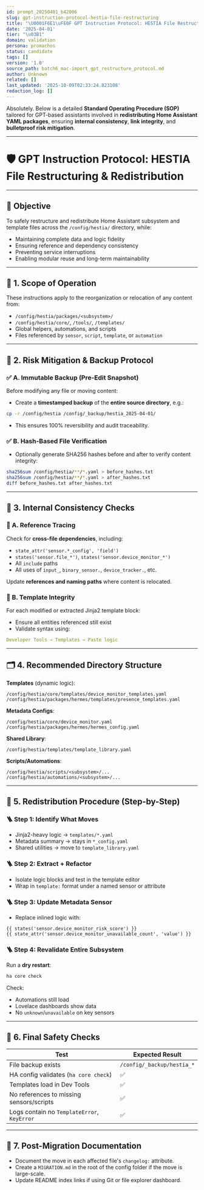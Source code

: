 ```yaml
---
id: prompt_20250401_b42006
slug: gpt-instruction-protocol-hestia-file-restructuring
title: "\U0001F6E1\uFE0F GPT Instruction Protocol: HESTIA File Restructuring & Redistribution"
date: '2025-04-01'
tier: "\u03B1"
domain: validation
persona: promachos
status: candidate
tags: []
version: '1.0'
source_path: batch6_mac-import_gpt_restructure_protocol.md
author: Unknown
related: []
last_updated: '2025-10-09T02:33:24.823108'
redaction_log: []
---
```


Absolutely. Below is a detailed **Standard Operating Procedure (SOP)** tailored for GPT-based assistants involved in **redistributing Home Assistant YAML packages**, ensuring **internal consistency**, **link integrity**, and **bulletproof risk mitigation**.

---

# 🛡️ GPT Instruction Protocol: HESTIA File Restructuring & Redistribution

---

## 🎯 Objective

To safely restructure and redistribute Home Assistant subsystem and template files across the `/config/hestia/` directory, while:

- Maintaining complete data and logic fidelity
- Ensuring reference and dependency consistency
- Preventing service interruptions
- Enabling modular reuse and long-term maintainability

---

## 🧩 1. Scope of Operation

These instructions apply to the reorganization or relocation of any content from:

- `/config/hestia/packages/<subsystem>/`
- `/config/hestia/core/`, `/tools/`, `/templates/`
- Global helpers, automations, and scripts
- Files referenced by `sensor`, `script`, `template`, or `automation`

---

## 🔐 2. Risk Mitigation & Backup Protocol

### ✅ A. **Immutable Backup (Pre-Edit Snapshot)**
Before modifying any file or moving content:
- Create a **timestamped backup** of the **entire source directory**, e.g.:

```bash
cp -r /config/hestia /config/_backup/hestia_2025-04-01/
```

- This ensures 100% reversibility and audit traceability.

### ✅ B. **Hash-Based File Verification**
- Optionally generate SHA256 hashes before and after to verify content integrity:

```bash
sha256sum /config/hestia/**/*.yaml > before_hashes.txt
sha256sum /config/hestia/**/*.yaml > after_hashes.txt
diff before_hashes.txt after_hashes.txt
```

---

## 🧠 3. Internal Consistency Checks

### 🔗 A. Reference Tracing

Check for **cross-file dependencies**, including:

- `state_attr('sensor.*_config', 'field')`
- `states('sensor.file_*')`, `states('sensor.device_monitor_*')`
- All `include` paths
- All uses of `input_`, `binary_sensor.`, `device_tracker.`, etc.

Update **references and naming paths** where content is relocated.

### 🧾 B. Template Integrity

For each modified or extracted Jinja2 template block:
- Ensure all entities referenced still exist
- Validate syntax using:

```yaml
Developer Tools → Templates → Paste logic
```

---

## 🗂️ 4. Recommended Directory Structure

**Templates** (dynamic logic):
```
/config/hestia/core/templates/device_monitor_templates.yaml
/config/hestia/packages/hermes/templates/presence_templates.yaml
```

**Metadata Configs**:
```
/config/hestia/core/device_monitor.yaml
/config/hestia/packages/hermes/hermes_config.yaml
```

**Shared Library**:
```
/config/hestia/templates/template_library.yaml
```

**Scripts/Automations**:
```
/config/hestia/scripts/<subsystem>/...
/config/hestia/automations/<subsystem>/...
```

---

## 🧰 5. Redistribution Procedure (Step-by-Step)

### 🪜 Step 1: Identify What Moves
- Jinja2-heavy logic → `templates/*.yaml`
- Metadata summary → stays in `*_config.yaml`
- Shared utilities → move to `template_library.yaml`

### 🪜 Step 2: Extract + Refactor
- Isolate logic blocks and test in the template editor
- Wrap in `template:` format under a named sensor or attribute

### 🪜 Step 3: Update Metadata Sensor
- Replace inlined logic with:
```jinja2
{{ states('sensor.device_monitor_risk_score') }}
{{ state_attr('sensor.device_monitor_unavailable_count', 'value') }}
```

### 🪜 Step 4: Revalidate Entire Subsystem
Run a **dry restart**:
```bash
ha core check
```

Check:
- Automations still load
- Lovelace dashboards show data
- No `unknown`/`unavailable` on key sensors

---

## 🧪 6. Final Safety Checks

| Test | Expected Result |
|------|------------------|
| File backup exists | `/config/_backup/hestia_*` |
| HA config validates (`ha core check`) | ✅ |
| Templates load in Dev Tools | ✅ |
| No references to missing sensors/scripts | ✅ |
| Logs contain no `TemplateError`, `KeyError` | ✅ |

---

## 🧾 7. Post-Migration Documentation

- Document the move in each affected file's `changelog:` attribute.
- Create a `MIGRATION.md` in the root of the config folder if the move is large-scale.
- Update README index links if using Git or file explorer dashboard.
